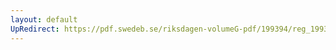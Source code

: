 ```yaml
---
layout: default
UpRedirect: https://pdf.swedeb.se/riksdagen-volumeG-pdf/199394/reg_199394/reg_199394_0213.pdf
---
```

